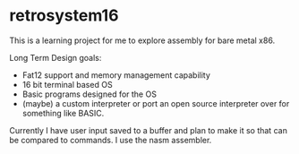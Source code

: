 # retrosystem16
This is a learning project for me to explore assembly for bare metal x86.

Long Term Design goals:
+ Fat12 support and memory management capability
+ 16 bit terminal based OS
+ Basic programs designed for the OS
+ (maybe) a custom interpreter or port an open source interpreter over for something like BASIC.

Currently I have user input saved to a buffer and plan to make it so that can be compared to commands.
I use the nasm assembler.
